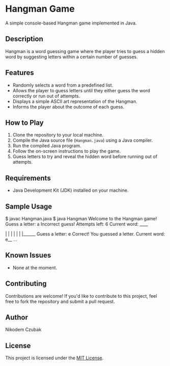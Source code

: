 # Hangman Game

A simple console-based Hangman game implemented in Java.

## Description

Hangman is a word guessing game where the player tries to guess a hidden word by suggesting letters within a certain number of guesses.

## Features

- Randomly selects a word from a predefined list.
- Allows the player to guess letters until they either guess the word correctly or run out of attempts.
- Displays a simple ASCII art representation of the Hangman.
- Informs the player about the outcome of each guess.

## How to Play

1. Clone the repository to your local machine.
2. Compile the Java source file (`Hangman.java`) using a Java compiler.
3. Run the compiled Java program.
4. Follow the on-screen instructions to play the game.
5. Guess letters to try and reveal the hidden word before running out of attempts.

## Requirements

- Java Development Kit (JDK) installed on your machine.

## Sample Usage

$ javac Hangman.java
$ java Hangman
Welcome to the Hangman game!
Guess a letter: a
Incorrect guess! Attempts left: 6
Current word: ____

| |
|
|
|
|
|______
Guess a letter: e
Correct! You guessed a letter.
Current word: e__
...

## Known Issues

- None at the moment.

## Contributing

Contributions are welcome! If you'd like to contribute to this project, feel free to fork the repository and submit a pull request.

## Author

Nikodem Czubak

## License

This project is licensed under the [MIT License](LICENSE).
